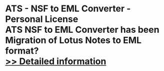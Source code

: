 # ATS - NSF to EML Converter - Personal License<br />ATS NSF to EML Converter has been Migration of Lotus Notes to EML format?<br />[>> Detailed information](https://secure.shareit.com/shareit/product.html?productid=300773713&affiliateid=200057808)